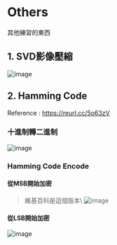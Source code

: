 # Others
其他練習的東西

## 1. SVD影像壓縮
![image](https://user-images.githubusercontent.com/83625018/117754459-f73a8c00-b24c-11eb-8751-fb059abe0e59.png)

## 2. Hamming Code
Reference : https://reurl.cc/5o63zV
### 十進制轉二進制
![image](https://user-images.githubusercontent.com/83625018/117917006-d6d90300-b31a-11eb-9733-5eecb9b663f8.png)
### Hamming Code Encode
#### 從MSB開始加密
>維基百科是這個版本\ 
![image](https://user-images.githubusercontent.com/83625018/118066710-c5066700-b3d1-11eb-8edd-da157f350513.png)
#### 從LSB開始加密
![image](https://user-images.githubusercontent.com/83625018/118066814-f5e69c00-b3d1-11eb-921e-b6e62ba389e8.png)
